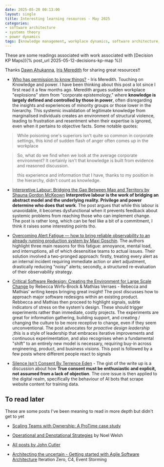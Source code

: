 ```yaml
---
date: 2025-05-20 00:13:00
layout: single
title: Interesting learning resources - May 2025
categories:
- software architecture
- systems theory
- power dynamics
tags: [knowledge management, workplace dynamics, software architecture, epistemology, decision making, alert fatigue]
---
```

These are some readings associated with work associated with [Decision KP Maps]({% post_url 2025-05-12-decisions-kp-map %})


Thanks [Dawn Ahukanna](https://mastodon.social/@dahukanna), [Iris Meredith](https://mastodon.social/@iris_meredith) for sharing great resources!!

* [Who has permission to know things?](https://deadsimpletech.com/blog/epistemology) - Iris Meredith. Touching on Knowledge and power. I have been thinking about this post a lot since I first read it a few months ago. Meredith argues sudden workplace "explosions" stem from "corporate epistemology," where **knowledge is largely defined and controlled by those in power**, often disregarding the insights and experiences of minority groups or those lower in the hierarchy. This systemic invalidation of legitimate knowledge from marginalised individuals creates an environment of structural violence, leading to frustration and resentment when their expertise is ignored, even when it pertains to objective facts.
Some notable quotes:

> While poisoning one's superiors isn't quite so common in corporate settings, this kind of sudden flash of anger often comes up in the workplace

>So, what do we find when we look at the average corporate environment? It certainly isn't that knowledge is built from evidence and reasoned discussion.
>
> this experience and information that I have, thanks to my position in the hierarchy, didn't count as knowledge. 

* [Interpretive Labour: Bridging the Gap Between Map and Territory by Shauna Gordon McKeown](https://www.rethinkingpower.info/how-interpretive-labor-straddles-the-gap-between-rules-and-reality/) **Interpretive labour is the work of bridging an abstract model and the underlying reality. Privilege and power determine who does that work**. The post argues that while this labour is unavoidable, it becomes dysfunctional when it prevents feedback about systemic problems from reaching those who can implement change. The post is rather long, which can be feel like a bit of a commitment, I think it raises some interesting points tho.

* [Overcoming Alert Fatigue — how to bring reliable observability to an already running production system by Maxi Goschin](https://blog.misterspex.tech/overcoming-alert-fatigue-how-to-bring-reliable-observability-to-an-already-running-production-89efe7a4549a). The authors highlight three main reasons for this fatigue: annoyance, mental load, and interruptions, all of which desensitise teams to actual issues. Their solution involved a two-pronged approach: firstly, treating every alert as an internal incident requiring immediate action or alert adjustment, drastically reducing "noisy" alerts; secondly, a structured re-evaluation of their observability strategy. 

* [Critical Software Redesign: Creating the Environment for Large Scale Change](https://wirfs-brock.com/rebecca/blog/2025/04/14/) by Rebecca Wirfs-Brock & Mathias Verraes - Rebecca and Mathias' writing keeps bringing great insight! The post discusses how to approach major software redesigns within an existing product. Rebbecca and Mathias then proceed to  highlight signals, subtle indicators of stress on the system's design. These should trigger experiments rather than immediate, costly projects. 
The experiments are great for information gathering, building support, and creating / changing the culture to be more receptive to  change, even if they seem unconventional. The post advocates for _proactive design leadership_ ,this is a style of leadership that embraces iterative improvements and continuous experimentation, and also recognises when a fundamental "shift" to an entirely new model is necessary, requiring buy-in across engineering, product, and business visions.
This post is followed by a few posts where different people react to signals



* [Silence Isn't Consent By Terrence Eden](https://shkspr.mobi/blog/2023/04/silence-isnt-consent/) - The gist of the write up is a discussion about how **True consent must be enthusiastic and explicit, not assumed from a lack of objection**. The core issue is then applied to the digital realm, specifically the behaviour of AI bots that scrape website content for training data. 


## To read later

These are some posts I've been meaning to read in more depth but didn't get to yet

* [Scaling Teams with Ownership: A ProTime case study](https://aardling.eu/en/insights/scaling-teams-with-ownership-a-protime-case-study)

* [Operational and Denotational Strategies](https://noelwelsh.com/posts/operational-denotational-understanding/) by  Noel Welsh

* [All posts by John Cutler](https://publish.obsidian.md/cutlefish/Welcome)

* [Architecting the uncertain - Getting started with Agile Software Architecture](https://printhelloworld.de/posts/iteration-zero-architecture/) Iteration Zero, C4, Event Storming